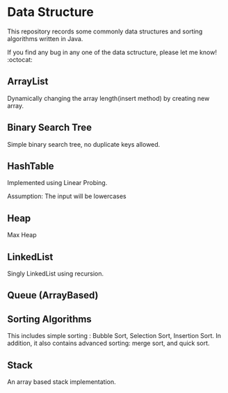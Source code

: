 # Data Structure

This repository records some commonly data structures and sorting algorithms written in Java.

If you find any bug in any one of the data sctructure, please let me know!
 :octocat: 

## ArrayList
Dynamically changing the array length(insert method) by creating new array.

## Binary Search Tree
Simple binary search tree, no duplicate keys allowed.

## HashTable
Implemented using Linear Probing.

Assumption: The input will be lowercases

## Heap
Max Heap

## LinkedList
Singly LinkedList using recursion.

## Queue (ArrayBased)

## Sorting Algorithms
This includes simple sorting : Bubble Sort, Selection Sort, Insertion Sort.
In addition, it also contains advanced sorting: merge sort, and quick sort. 

## Stack
An array based stack implementation.


